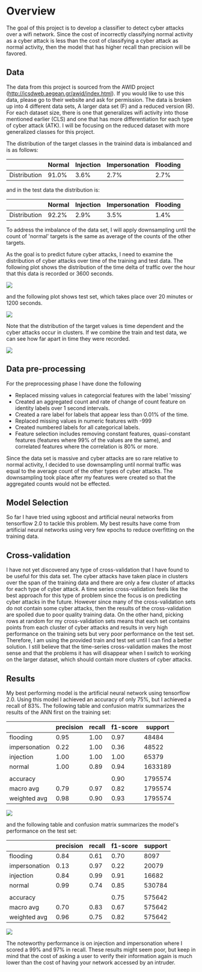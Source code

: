 # Overview

The goal of this project is to develop a classifier to detect cyber attacks over a wifi network. Since the cost of incorrectly classifying normal activity as a cyber attack is less than the cost of classifying a cyber attack as normal activity, then the model that has higher recall than precision will be favored. 

## Data

The data from this project is sourced from the AWID project (http://icsdweb.aegean.gr/awid/index.html). If you would like to use this data, please go to their website and ask for permission. The data is broken up into 4 different data sets, A larger data set (F) and a reduced version (R). For each dataset size, there is one that generalizes wifi activity into those mentioned earlier (CLS) and one that has more differentiation for each type of cyber attack (ATK). I will be focusing on the reduced dataset with more generalized classes for this project.

The distribution of the target classes in the trainind data is imbalanced and is as follows:

|              | Normal | Injection | Impersonation | Flooding |
|--------------|--------|-----------|---------------|----------|
| Distribution | 91.0%  | 3.6%      | 2.7%          | 2.7%     |

and in the test data the distribution is:

|              | Normal | Injection | Impersonation | Flooding |
|--------------|--------|-----------|---------------|----------|
| Distribution | 92.2%  | 2.9%      | 3.5%          | 1.4%     |

To address the imbalance of the data set, I will apply downsampling until the count of 'normal' targets is the same as average of the counts of the other targets. 

As the goal is to predict future cyber attacks, I need to examine the distribution of cyber attacks over time of the training and test data. The following plot shows the distribution of the time delta of traffic over the hour that this data is recorded or 3600 seconds.

![](images/train.png)

and the following plot shows test set, which takes place over 20 minutes or 1200 seconds.

![](images/test.png)

Note that the distribution of the target values is time dependent and the cyber attacks occur in clusters. If we combine the train and test data, we can see how far apart in time they were recorded.

![](images/train_test.png)

## Data pre-processing

For the preprocessing phase I have done the following

* Replaced missing values in categorcial features with the label 'missing'
* Created an aggregated count and rate of change of count feature on identity labels over 1 second intervals.
* Created a rare label for labels that appear less than 0.01% of the time.
* Replaced missing values in numeric features with -999
* Created numbered labels for all categorical labels.
* Feature selection includes removing constant features, quasi-constant features (features where 99% of the values are the same), and correlated features where the correlation is 80% or more.

Since the data set is massive and cyber attacks are so rare relative to normal activity, I decided to use downsampling until normal traffic was equal to the average count of the other types of cyber attacks. The downsampling took place after my features were created so that the aggregated counts would not be effected. 

## Model Selection

So far I have tried using xgboost and artificial neural networks from tensorflow 2.0 to tackle this problem. My best results have come from artificial neural networks using very few epochs to reduce overfitting on the training data.

## Cross-validation

I have not yet discovered any type of cross-validation that I have found to be useful for this data set. The cyber attacks have taken place in clusters over the span of the training data and there are only a few cluster of attacks for each type of cyber attack. A time series cross-validation feels like the best approach for this type of problem since the focus is on predicting cyber attacks in the future. However since many of the cross-validation sets do not contain some cyber attacks, then the results of the cross-validation are spoiled due to poor quality training data. On the other hand, picking rows at random for my cross-validation sets means that each set contains points from each cluster of cyber attacks and results in very high performance on the training sets but very poor performance on the test set. Therefore, I am using the provided train and test set until I can find a better solution. I still believe that the time-series cross-validation makes the most sense and that the problems it has will disappear when I switch to working on the larger dataset, which should contain more clusters of cyber attacks.

## Results

My best performing model is the artificial neural network using tensorflow 2.0. Using this model I achieved an accuracy of only 75%, but I achieved a recall of 83%. The following table and confusion matrix summarizes the results of the ANN first on the training set:

|               | precision | recall | f1-score | support |
|---------------|-----------|--------|----------|---------|
| flooding      | 0.95      | 1.00   | 0.97     | 48484   |
| impersonation | 0.22      | 1.00   | 0.36     | 48522   |
| injection     | 1.00      | 1.00   | 1.00     | 65379   |
| normal        | 1.00      | 0.89   | 0.94     | 1633189 |
|               |           |        |          |         |
| accuracy      |           |        | 0.90     | 1795574 |
| macro avg     | 0.79      | 0.97   | 0.82     | 1795574 |
| weighted avg  | 0.98      | 0.90   | 0.93     | 1795574 |


![](images/confusion_matrix_train.png)

and the following table and confusion matrix summarizes the model's performance on the test set:


|               | precision | recall | f1-score | support |
|---------------|-----------|--------|----------|---------|
| flooding      | 0.84      | 0.61   | 0.70     | 8097    |
| impersonation | 0.13      | 0.97   | 0.22     | 20079   |
| injection     | 0.84      | 0.99   | 0.91     | 16682   |
| normal        | 0.99      | 0.74   | 0.85     | 530784  |
|               |           |        |          |         |
| accuracy      |           |        | 0.75     | 575642  |
| macro avg     | 0.70      | 0.83   | 0.67     | 575642  |
| weighted avg  | 0.96      | 0.75   | 0.82     | 575642  |

![](images/confusion_matrix_test.png)

The noteworthy performance is on injection and impersonation where I scored a 99% and 97% in recall. These results might seem poor, but keep in mind that the cost of asking a user to verify their information again is much lower than the cost of having your network accessed by an intruder. 
